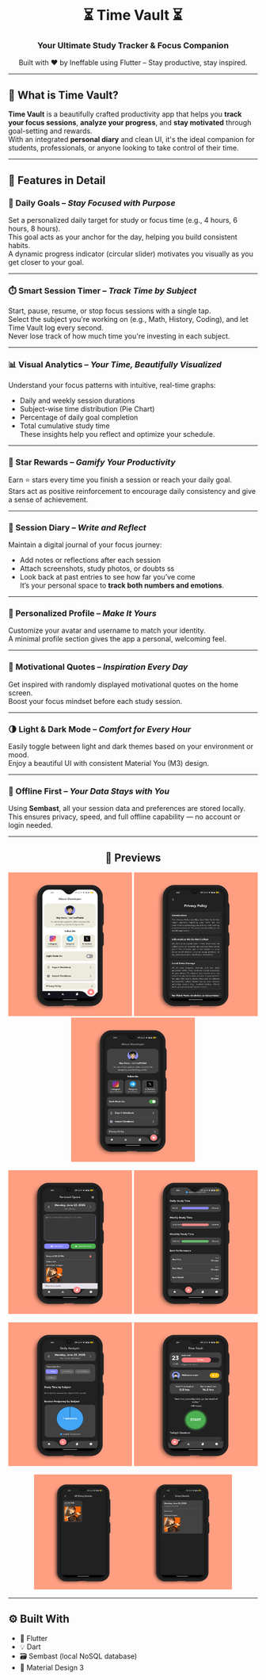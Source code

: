 <h1 align="center">⏳ <strong>Time Vault</strong> ⏳</h1>
<h3 align="center">Your Ultimate Study Tracker & Focus Companion</h3>
<p align="center">Built with ❤️ by Ineffable using Flutter – Stay productive, stay inspired.</p>

---

## 📱 What is Time Vault?

**Time Vault** is a beautifully crafted productivity app that helps you **track your focus sessions**, **analyze your progress**, and **stay motivated** through goal-setting and rewards.  
With an integrated **personal diary** and clean UI, it's the ideal companion for students, professionals, or anyone looking to take control of their time.

---

## 🌟 Features in Detail

### 🎯 Daily Goals – *Stay Focused with Purpose*  
Set a personalized daily target for study or focus time (e.g., 4 hours, 6 hours, 8 hours).  
This goal acts as your anchor for the day, helping you build consistent habits.  
A dynamic progress indicator (circular slider) motivates you visually as you get closer to your goal.

---

### ⏱️ Smart Session Timer – *Track Time by Subject*  
Start, pause, resume, or stop focus sessions with a single tap.  
Select the subject you're working on (e.g., Math, History, Coding), and let Time Vault log every second.  
Never lose track of how much time you're investing in each subject.

---

### 📊 Visual Analytics – *Your Time, Beautifully Visualized*  
Understand your focus patterns with intuitive, real-time graphs:
- Daily and weekly session durations  
- Subject-wise time distribution (Pie Chart)  
- Percentage of daily goal completion  
- Total cumulative study time  
These insights help you reflect and optimize your schedule.

---

### 🌟 Star Rewards – *Gamify Your Productivity*  
Earn ⭐️ stars every time you finish a session or reach your daily goal.  
Stars act as positive reinforcement to encourage daily consistency and give a sense of achievement.

---

### 📔 Session Diary – *Write and Reflect*  
Maintain a digital journal of your focus journey:
- Add notes or reflections after each session  
- Attach screenshots, study photos, or doubts ss  
- Look back at past entries to see how far you’ve come  
It’s your personal space to **track both numbers and emotions**.

---

### 👤 Personalized Profile – *Make It Yours*  
Customize your avatar and username to match your identity.  
A minimal profile section gives the app a personal, welcoming feel.

---

### 💬 Motivational Quotes – *Inspiration Every Day*  
Get inspired with randomly displayed motivational quotes on the home screen.  
Boost your focus mindset before each study session.

---

### 🌗 Light & Dark Mode – *Comfort for Every Hour*  
Easily toggle between light and dark themes based on your environment or mood.  
Enjoy a beautiful UI with consistent Material You (M3) design.

---

### 💾 Offline First – *Your Data Stays with You*  
Using **Sembast**, all your session data and preferences are stored locally.  
This ensures privacy, speed, and full offline capability — no account or login needed.

---

<h2 align="center">📸 Previews</h2>

<p align="center">
  <img src="Preview1.png" width="250"/>
  <img src="Preview2.png" width="250"/>
  <img src="Preview3.png" width="250"/>
</p>

<p align="center">
  <img src="Preview5.png" width="250"/>
  <img src="Preview6.png" width="250"/>
</p>

<p align="center">
  <img src="Preview7.png" width="250"/>
  <img src="Preview8.png" width="250"/>
</p>

<p align="center">
  <img src="Preview4.png" width="400"/>
</p>

---

## ⚙️ Built With

- 🧩 Flutter  
- 💡 Dart  
- 🗃 Sembast (local NoSQL database)  
- 🎨 Material Design 3  
